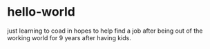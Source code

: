 # hello-world

just learning to coad in hopes to help find a job after being out of the working world for 9 years after having kids.
